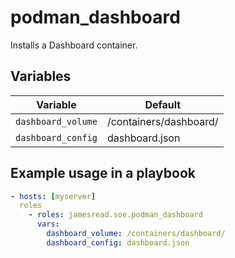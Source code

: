 # podman_dashboard

Installs a Dashboard container.
## Variables
| Variable | Default |
|----------|---------|
| `dashboard_volume` | /containers/dashboard/ |
| `dashboard_config` | dashboard.json |


## Example usage in a playbook

```yaml
- hosts: [myserver]
  roles
    - roles: jamesread.soe.podman_dashboard
      vars:
        dashboard_volume: /containers/dashboard/
        dashboard_config: dashboard.json
```
